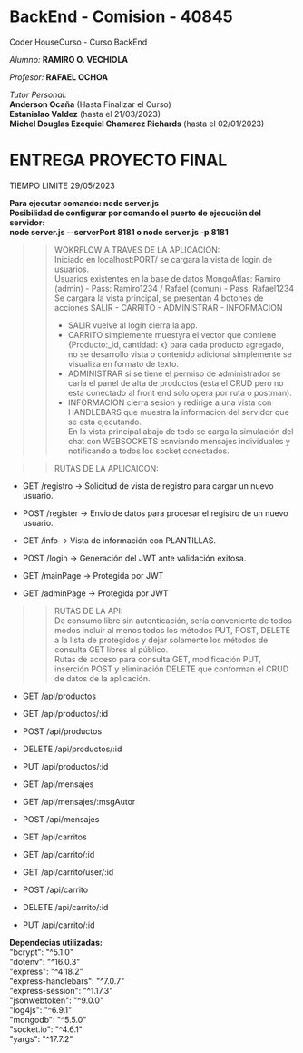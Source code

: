 # BackEnd - Comision - 40845
Coder HouseCurso - Curso BackEnd

*Alumno:* **RAMIRO O. VECHIOLA**

*Profesor:* **RAFAEL OCHOA**

*Tutor Personal:*  
**Anderson Ocaña** (Hasta Finalizar el Curso)  
**Estanislao Valdez** (hasta el 21/03/2023)  
**Michel Douglas Ezequiel Chamarez Richards** (hasta el 02/01/2023)

# ENTREGA PROYECTO FINAL
TIEMPO LIMITE 29/05/2023

**Para ejecutar comando: node server.js**  
**Posibilidad de configurar por comando el puerto de ejecución del servidor:**  
**node server.js --serverPort 8181 o node server.js -p 8181**  

>>WOKRFLOW A TRAVES DE LA APLICACION:  
Iniciado en localhost:PORT/ se cargara la vista de login de usuarios.  
Usuarios existentes en la base de datos MongoAtlas: Ramiro (admin) - Pass: Ramiro1234 / Rafael (comun) - Pass: Rafael1234  
Se cargara la vista principal, se presentan 4 botones de acciones SALIR - CARRITO - ADMINISTRAR - INFORMACION  
>>- SALIR vuelve al login cierra la app.  
>>- CARRITO simplemente muestyra el vector que contiene {Producto:_id, cantidad: x} para cada producto agregado, no se desarrollo vista o contenido adicional simplemente se visualiza en formato de texto.  
>>- ADMINISTRAR si se tiene el permiso de administrador se carla el panel de alta de productos (esta el CRUD pero no esta conectado al front end solo opera por ruta o postman).  
>>- INFORMACION cierra sesion y redirige a una vista con HANDLEBARS que muestra la informacion del servidor que se esta ejecutando.  
En la vista principal abajo de todo se carga la simulación del chat con WEBSOCKETS esnviando mensajes individuales y notificando a todos los socket conectados.

>>RUTAS DE LA APLICAICON:
- GET /registro -> Solicitud de vista de registro para cargar un nuevo usuario.
- POST /register -> Envío de datos para procesar el registro de un nuevo usuario.
- GET /info -> Vista de información con PLANTILLAS.

- POST /login -> Generación del JWT ante validación exitosa.
- GET /mainPage -> Protegida por JWT
- GET /adminPage -> Protegida por JWT

>>RUTAS DE LA API:  
De consumo libre sin autenticación, sería conveniente de todos modos incluir al menos todos los métodos PUT, POST, DELETE a la lista de protegidos y dejar solamente los métodos de consulta GET libres al público.    
Rutas de acceso para consulta GET, modificación PUT, inserción POST y eliminación DELETE que conforman el CRUD de datos de la aplicación.  

- GET /api/productos
- GET /api/productos/:id
- POST /api/productos
- DELETE /api/productos/:id
- PUT /api/productos/:id

- GET /api/mensajes
- GET /api/mensajes/:msgAutor
- POST /api/mensajes

- GET /api/carritos
- GET /api/carrito/:id
- GET /api/carrito/user/:id
- POST /api/carrito
- DELETE /api/carrito/:id
- PUT /api/carrito/:id

**Dependecias utilizadas:**  
    "bcrypt": "^5.1.0"  
    "dotenv": "^16.0.3"  
    "express": "^4.18.2"  
    "express-handlebars": "^7.0.7"  
    "express-session": "^1.17.3"  
    "jsonwebtoken": "^9.0.0"  
    "log4js": "^6.9.1"  
    "mongodb": "^5.5.0"  
    "socket.io": "^4.6.1"  
    "yargs": "^17.7.2"  
